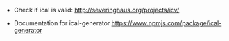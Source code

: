 
* Check if ical is valid:
    http://severinghaus.org/projects/icv/
    
* Documentation for ical-generator
    https://www.npmjs.com/package/ical-generator